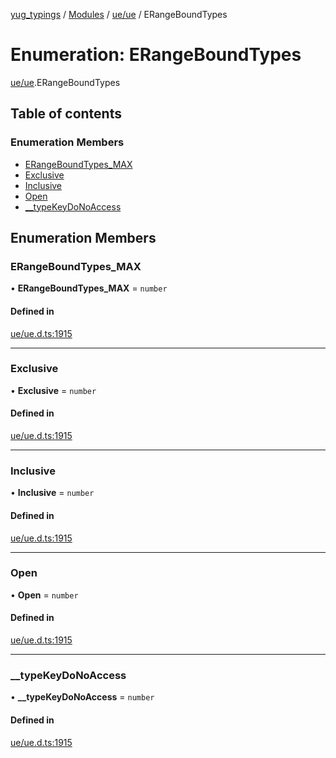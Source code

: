 [yug_typings](../README.md) / [Modules](../modules.md) / [ue/ue](../modules/ue_ue.md) / ERangeBoundTypes

# Enumeration: ERangeBoundTypes

[ue/ue](../modules/ue_ue.md).ERangeBoundTypes

## Table of contents

### Enumeration Members

- [ERangeBoundTypes\_MAX](ue_ue.ERangeBoundTypes.md#erangeboundtypes_max)
- [Exclusive](ue_ue.ERangeBoundTypes.md#exclusive)
- [Inclusive](ue_ue.ERangeBoundTypes.md#inclusive)
- [Open](ue_ue.ERangeBoundTypes.md#open)
- [\_\_typeKeyDoNoAccess](ue_ue.ERangeBoundTypes.md#__typekeydonoaccess)

## Enumeration Members

### ERangeBoundTypes\_MAX

• **ERangeBoundTypes\_MAX** = `number`

#### Defined in

[ue/ue.d.ts:1915](https://github.com/YugMetaverse/yug_typings/blob/b7d9b19/ue/ue.d.ts#L1915)

___

### Exclusive

• **Exclusive** = `number`

#### Defined in

[ue/ue.d.ts:1915](https://github.com/YugMetaverse/yug_typings/blob/b7d9b19/ue/ue.d.ts#L1915)

___

### Inclusive

• **Inclusive** = `number`

#### Defined in

[ue/ue.d.ts:1915](https://github.com/YugMetaverse/yug_typings/blob/b7d9b19/ue/ue.d.ts#L1915)

___

### Open

• **Open** = `number`

#### Defined in

[ue/ue.d.ts:1915](https://github.com/YugMetaverse/yug_typings/blob/b7d9b19/ue/ue.d.ts#L1915)

___

### \_\_typeKeyDoNoAccess

• **\_\_typeKeyDoNoAccess** = `number`

#### Defined in

[ue/ue.d.ts:1915](https://github.com/YugMetaverse/yug_typings/blob/b7d9b19/ue/ue.d.ts#L1915)
